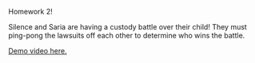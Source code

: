 Homework 2!

Silence and Saria are having a custody battle over their child! They must ping-pong the lawsuits off each other to determine who wins the battle.

[Demo video here.](https://www.youtube.com/watch?v=u3rVT-zjOKA)
